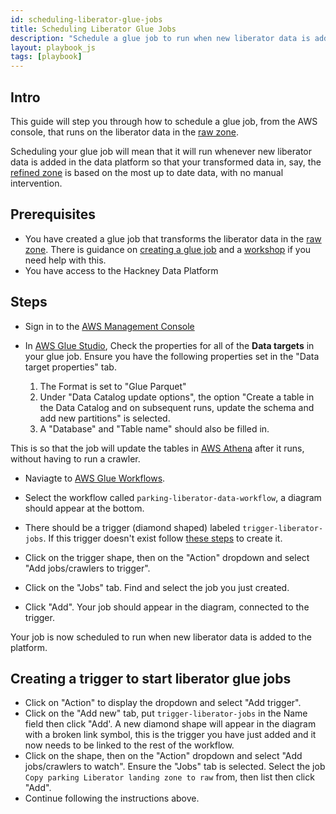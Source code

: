 ```yaml
---
id: scheduling-liberator-glue-jobs
title: Scheduling Liberator Glue Jobs
description: "Schedule a glue job to run when new liberator data is added into the platform"
layout: playbook_js
tags: [playbook]
---
```


## Intro

This guide will step you through how to schedule a glue job, from the AWS console, that runs on the liberator data in the [raw zone][raw_zone].

Scheduling your glue job will mean that it will run whenever new liberator data is added in the data platform so that your
transformed data in, say, the [refined zone][refined_zone] is based on the most up to date data, with no manual intervention.

## Prerequisites

* You have created a glue job that transforms the liberator data in the [raw zone][raw_zone]. There is guidance on [creating a glue job][creating_a_glue_job] and a [workshop][workshop] if you need help with this.
* You have access to the Hackney Data Platform

## Steps

- Sign in to the [AWS Management Console][hackney_aws_sso]

- In [AWS Glue Studio][aws_glue_studio], Check the properties for all of the __Data targets__ in your glue job. Ensure you have the following properties set in the "Data target properties" tab.
  1. The Format is set to "Glue Parquet"
  1. Under "Data Catalog update options", the option "Create a table in the Data Catalog and on subsequent runs, update the schema and add new partitions" is selected.
  1. A "Database" and "Table name" should also be filled in.

This is so that the job will update the tables in [AWS Athena][aws_athena] after it runs, without having to run a crawler.


- Naviagte to [AWS Glue Workflows][aws_glue_workflows].

- Select the workflow called `parking-liberator-data-workflow`, a diagram should appear at the bottom.

- There should be a trigger (diamond shaped) labeled `trigger-liberator-jobs`.
  If this trigger doesn't exist follow [these steps](#creating-a-trigger-to-start-liberator-glue-jobs) to create it.

- Click on the trigger shape, then on the "Action" dropdown and select "Add jobs/crawlers to trigger".

- Click on the "Jobs" tab. Find and select the job you just created.

- Click "Add". Your job should appear in the diagram, connected to the trigger.

Your job is now scheduled to run when new liberator data is added to the platform.


## Creating a trigger to start liberator glue jobs

- Click on "Action" to display the dropdown and select "Add trigger".
- Click on the "Add new" tab, put `trigger-liberator-jobs` in the Name field then click "Add'.
A new diamond shape will appear in the diagram with a broken link symbol, this is the trigger you have just added and it now needs to be linked to the rest of the workflow.
- Click on the shape, then on the "Action" dropdown and select "Add jobs/crawlers to watch".
Ensure the "Jobs" tab is selected. Select the job `Copy parking Liberator landing zone to raw` from, then list then click "Add".
- Continue following the instructions above.

[aws_glue_workflows]: https://eu-west-2.console.aws.amazon.com/glue/home?region=eu-west-2#etl:tab=workflows;workflowView=workflow-list
[raw_zone]: ../../zones.md#raw-zone
[refined_zone]: ../../zones.md#refined-zone
[aws_glue_triggers]: https://eu-west-2.console.aws.amazon.com/glue/home?region=eu-west-2#etl:tab=triggers
[aws_glue_studio]: https://eu-west-2.console.aws.amazon.com/gluestudio/home?region=eu-west-2#/jobs
[aws_athena]: https://eu-west-2.console.aws.amazon.com/athena/home?region=eu-west-2#query
[hackney_aws_sso]: https://hackney.awsapps.com/start#/
[creating_a_glue_job]: ./using-glue-studio
[workshop]: ../../workshop/aws_glue_studio_parking.md
